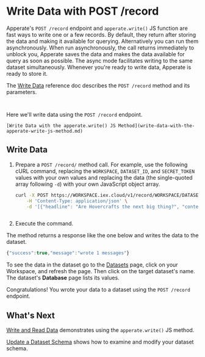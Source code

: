 # Write Data with POST /record

Apperate's `POST /record` endpoint and `apperate.write()` JS function are fast ways to write one or a few records. By default, they return after storing the data and making it available for querying. Alternatively you can run them asynchronously. When run asynchronously, the call returns immediately to unblock you, Apperate saves the data and makes the data available for query as soon as possible. The async mode facilitates writing to the same dataset simultaneously. Whenever you're ready to write data, Apperate is ready to store it.

The [Write Data](https://iexcloud.io/docs/apperate-apis/data/write-data) reference doc describes the `POST /record` method and its parameters. 

``` {note} *POST /record* doesn't guarantee the ordering of records.
```

``` {note} *POST /record* doesn't write to any logs. If records fail validation, consider [*loading* the records](../load-data.md) instead. After attempting to load records, you can view invalid records in the validation logs--See the load options at [Loading Data](../load-data.md).
```

Here we'll write data using the `POST /record` endpoint.

``` {seealso}
[Write Data with the apperate.write() JS Method](write-data-with-the-apperate-write-js-method.md)
```

## Write Data

1. Prepare a `POST /record/` method call. For example, use the following cURL command, replacing the `WORKSPACE`, `DATASET_ID`, and `SECRET_TOKEN` values with your own values and replacing the data (the single-quoted array following `-d`) with your own JavaScript object array.

    ```bash
    curl -X POST https://WORKSPACE.iex.cloud/v1/record/WORKSPACE/DATASET_ID?token=SECRET_TOKEN \
        -H 'Content-Type: application/json' \
        -d '[{"headline": "Are Hovercrafts the next big thing?", "content": "Here is what people are saying ...", "ticker": "GM", "source": "IEX Underground", "date": "2022-07-15"}]'
    ```

    ``` {note} On auto-generating a dataset, Apperate infers a dataset schema from your data; you can [update the schema](../managing-your-data/updating-a-dataset-schema.md) later.
    ```

1. Execute the command.

The method returns a response like the one below and writes the data to the dataset.

```javascript
{"success":true,"message":"wrote 1 messages"}
```

To see the data in the dataset go to the [Datasets](https://iexcloud.io/console/datasets/) page, click on your Workspace, and refresh the page. Then click on the target dataset's name. The dataset's **Database** page lists its values.

Congratulations! You wrote your data to a dataset using the `POST /record` endpoint.

## What's Next

[Write and Read Data](../getting-started/write-and-read-data.md) demonstrates using the `apperate.write()` JS method.

[Update a Dataset Schema](../managing-your-data/updating-a-dataset-schema.md) shows how to examine and modify your dataset schema.